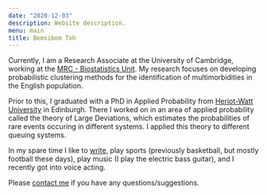 ```yaml
---
date: "2020-12-03"
description: Website description.
menu: main
title: Bemsibom Toh
---
```


Currently, I am a Research Associate at the University of Cambridge, working at the [MRC - Biostatistics Unit](https://www.mrc-bsu.cam.ac.uk). My research focuses on developing probabilistic clustering methods for the identification of multimorbidities in the English population. 

Prior to this, I graduated with a PhD in Applied Probability from [Heriot-Watt University](https://www.hw.ac.uk) in Edinburgh. There I worked on in an area of applied probability called the theory of Large Deviations, which estimates the probabilities of rare events occuring in different systems. I applied this theory to different queuing systems.

In my spare time I like to [write](www.bmsbm.posthaven.com), play sports (previously basketball, but mostly football these days), play music (I play the electric bass guitar), and I recently got into voice acting.

Please [contact me](www.bemsibomtoh.com/contact) if you have any questions/suggestions.
